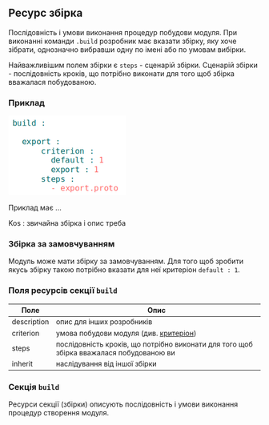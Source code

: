 ## Ресурс збірка

Послідовність і умови виконання процедур побудови модуля. При виконанні команди `.build` розробник має вказати збірку, яку хоче зібрати, однозначно вибравши одну по імені або по умовам вибірки.

Найважливішим полем збірки є `steps` - сценарій збірки. Сценарій збірки - послідовність кроків, що потрібно виконати для того щоб збірка вважалася побудованою.

### Приклад

![section.build.png](./Images/section.build.png)

Приклад має ...

Kos : звичайна збірка і опис треба

### Збірка за замовчуванням

Модуль може мати збірку за замовчуванням. Для того щоб зробити якусь збірку такою потрібно вказати для неї критеріон `default : 1`.

### Поля ресурсів секції `build`  

| Поле          | Опис                                                             |
|---------------|------------------------------------------------------------------|
| description   | опис для інших розробників                                       |
| criterion     | умова побудови модуля (див. [критеріон](Criterions.md))          |
| steps         | послідовність кроків, що потрібно виконати для того щоб збірка вважалася побудованою ви                  |
| inherit       | наслідування від іншої збірки                        |

### Секція <code>build</code>

Ресурси секції (збірки) описують послідовність і умови виконання процедур створення модуля.  
